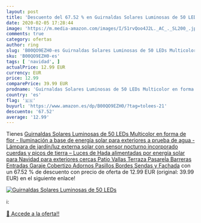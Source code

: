 ```yaml
---
layout: post
title: 'Descuento del 67.52 % en Guirnaldas Solares Luminosas de 50 LEDs '
date: 2020-02-05 17:28:44
image: 'https://m.media-amazon.com/images/I/51rvQoo4J2L._AC_._SL200_.jpg'
comments: true
category: ofertas
author: ring
slug: 'B00QO9EZH0-es Guirnaldas Solares Luminosas de 50 LEDs Multicolor en...'
sku: 'B00QO9EZH0-es'
tags: [ 'navidad', ]
actualPrice: 12.99 EUR
currency: EUR
price: 12.99
comparePrice: 39.99 EUR
prodname: 'Guirnaldas Solares Luminosas de 50 LEDs Multicolor en forma de flor - Iluminación a base de energía solar para exteriores a prueba de agua - Lámpara de jardín/luz externa solar con sensor nocturno incorporado  cuerdas y picos de tierra – Luces de Hada alimentadas por energía solar para Navidad  para exteriores  cercas  Patio  Vallas  Terraza  Pasarela  Barreras  Entradas  Garaje  Cobertizo  Adornos  Pasillos  Bordes  Sendas y Fachada'
country: 'es'
flag: '🇪🇸'
buyurl: 'https://www.amazon.es/dp/B00QO9EZH0/?tag=tolees-21'
descuento: '67.52'
average: '12.99'
---
```


Tienes [Guirnaldas Solares Luminosas de 50 LEDs Multicolor en forma de flor - Iluminación a base de energía solar para exteriores a prueba de agua - Lámpara de jardín/luz externa solar con sensor nocturno incorporado  cuerdas y picos de tierra – Luces de Hada alimentadas por energía solar para Navidad  para exteriores  cercas  Patio  Vallas  Terraza  Pasarela  Barreras  Entradas  Garaje  Cobertizo  Adornos  Pasillos  Bordes  Sendas y Fachada](https://www.amazon.es/dp/B00QO9EZH0/?tag=tolees-21) con un 67.52 % de descuento con precio de oferta de 12.99 EUR (original: 39.99 EUR) en el siguiente enlace!

[![Guirnaldas Solares Luminosas de 50 LEDs ](https://m.media-amazon.com/images/I/51rvQoo4J2L._AC_._SL200_.jpg)](https://www.amazon.es/dp/B00QO9EZH0/?tag=tolees-21)

ℹ️:


[🛒 Accede a la oferta!!](https://www.amazon.es/dp/B00QO9EZH0/?tag=tolees-21)
